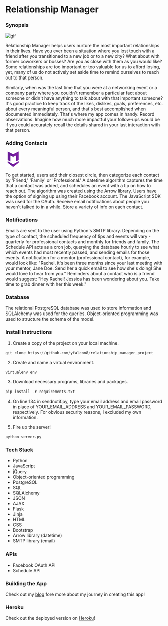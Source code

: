 # Relationship Manager

### Synopsis

![gif](https://cloud.githubusercontent.com/assets/19376513/20638960/26102ab6-b36b-11e6-9b5c-939a75d1025a.gif)

Relationship Manager helps users nurture the most important relationships in their lives. Have you ever been a situation where you lost touch with a friend after you transitioned to a new job or to a new city? What about with former coworkers or bosses? Are you as close with them as you would like? Some relationships are too important or too valuable for us to afford losing, yet, many of us do not actively set aside time to remind ourselves to reach out to that person.

Similarly, when was the last time that you were at a networking event or a company party where you couldn't remember a particular fact about someone or didn't have anything to talk about with that important someone? It's good practice to keep track of the likes, dislikes, goals, preferences, etc. about every meaningful person, and that's best accomplished when documented immediately. That's where my app comes in handy. Record observations. Imagine how much more impactful your follow-ups would be if you could accurately recall the details shared in your last interaction with that person. 
 
### Adding Contacts

![alt text][logo]

[logo]: https://github.com/adam-p/markdown-here/raw/master/src/common/images/icon48.png "Logo Title Text 2"

To get started, users add their closest circle, then categorize each contact by 'Friend,' 'Family' or 'Professional.' A datetime algorithm captures the time that a contact was added, and schedules an event with a tip on how to reach out. The algorithm was created using the Arrow library. Users have the option of signing up using their Facebook account. The JavaScript SDK was used for the OAuth. Receive email notifications about people you haven't talked to in a while. Store a variety of info on each contact.

### Notifications
 
Emails are sent to the user using Python's SMTP library. Depending on the type of contact, the scheduled frequency of tips and events will vary - quarterly for professional contacts and monthly for friends and family. The Schedule API acts as a cron job, querying the database hourly to see what which events had most recently passed, and sending emails for those events. A notification for a mentor (professional contact), for example, would look like: "Rachel, it's been three months since your last meeting with your mentor, Jane Doe. Send her a quick email to see how she's doing! She would love to hear from you." Reminders about a contact who is a friend would suggest: "Hey Rachel! Jessica has been wondering about you. Take time to grab dinner with her this week."

### Database

The relational PostgreSQL database was used to store information and SQLAlchemy was used for the queries. Object-oriented programming was used to structure the schema of the model. 


### Install Instructions

1. Create a copy of the project on your local machine.

```python
git clone https://github.com/yfalcon8/relationship_manager_project
```

2. Create and name a virtual environment.

```python
virtualenv env
```

3. Download necessary programs, libraries and packages.

```python
pip install -r requirements.txt
```

4. On line 134 in sendnotif.py, type your email address and email password in place of YOUR_EMAIL_ADDRESS and YOUR_EMAIL_PASSWORD, respectively. For obvious security reasons, I excluded my own information.

5. Fire up the server!

```python
python server.py
```

### Tech Stack
- Python
- JavaScript
- jQuery
- Object-oriented programming
- PostgreSQL
- SQL
- SQLAlchemy
- JSON
- AJAX
- Flask
- Jinja
- HTML
- CSS
- Bootstrap
- Arrow library (datetime)
- SMTP library (email)

### APIs
- Facebook OAuth API
- Schedule API

### Building the App

Check out my [blog](http://yfalcon8.wixsite.com/yuki-falcon) fore more about my journey in creating this app!

### Heroku

Check out the deployed version on [Heroku](https://yf-relationship-manager.herokuapp.com/)!
